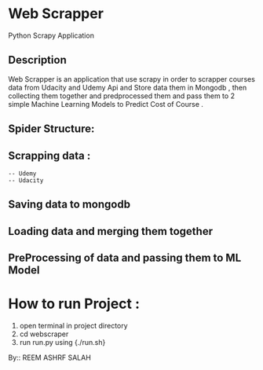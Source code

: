 # Web Scrapper

Python Scrapy Application

## Description 

Web Scrapper is an application that use scrapy in order to scrapper courses data from Udacity and Udemy Api and Store data them in Mongodb , then collecting them together and predprocessed them and pass them to 2 simple Machine Learning Models to Predict Cost of Course .


## Spider Structure:

## Scrapping data :
    -- Udemy
    -- Udacity
## Saving data to mongodb

## Loading data and merging them together

## PreProcessing of data and passing them to ML Model

# How to run Project :
1. open terminal in project directory
2. cd webscraper
3. run run.py using {./run.sh}


By:: REEM ASHRF SALAH



